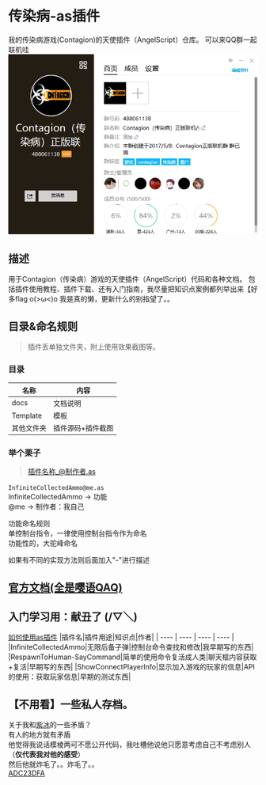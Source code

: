# 传染病-as插件
我的传染病游戏(Contagion)的天使插件（AngelScript）仓库。 
可以来QQ群一起联机哇 
![QQ群488061138](QQgroup.png)
## 描述
用于Contagion（传染病）游戏的天使插件（AngelScript）代码和各种文档。 
包括插件使用教程、插件下载、还有入门指南，我尽量把知识点案例都列举出来【好多flag o(>ω<)o 
我是真的懒，更新什么的别指望了。。 

## 目录&命名规则
>插件丢单独文件夹，附上使用效果截图等。 
### 目录
|名称|内容|
| ---- | ---- |
|docs|文档说明|
|Template|模板|
|其他文件夹|插件源码+插件截图|

### 举个栗子
>插件名称_@制作者.as 

`InfiniteCollectedAmmo@me.as`  
InfiniteCollectedAmmo -> 功能  
@me -> 制作者：我自己 

功能命名规则   
单控制台指令，一律使用控制台指令作为命名  
功能性的，大驼峰命名  
  
如果有不同的实现方法则后面加入"-"进行描述 

## [官方文档(全是嘤语QAQ)](https://contagion-game.com/api/)

## 入门学习用：献丑了 (/▽＼) 
[如何使用as插件](docs/如何使用插件.md)
|插件名|插件用途|知识点|作者|
| ---- | ---- | ---- | ---- |
|InfiniteCollectedAmmo|无限后备子弹|控制台命令查找和修改|我早期写的东西|
|RespawnToHuman-SayCommand|简单的使用命令复活成人类|聊天框内容获取+复活|早期写的东西|
|ShowConnectPlayerInfo|显示加入游戏的玩家的信息|API的使用：获取玩家信息|早期的测试东西|

## 【不用看】一些私人存档。
关于我和[紫冰](https://github.com/ZBzibing)的一些矛盾？<br>
有人的地方就有矛盾<br>
他觉得我说话模棱两可不愿公开代码，我吐槽他说他只愿意考虑自己不考虑别人（**仅代表我对他的感受**）<br>
然后他就炸毛了。。炸毛了。。<br>
[ADC23DFA](others/关于紫冰和我的矛盾？.zip)

